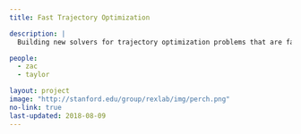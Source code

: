 ```yaml
---
title: Fast Trajectory Optimization

description: |
  Building new solvers for trajectory optimization problems that are fast, accurate, and numerically robust.

people:
  - zac
  - taylor

layout: project
image: "http://stanford.edu/group/rexlab/img/perch.png"
no-link: true
last-updated: 2018-08-09
---
```


